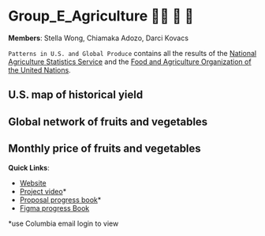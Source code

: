 # Group_E_Agriculture 👨‍🌾 🚜 🌽

**Members**: Stella Wong, Chiamaka Adozo, Darci Kovacs

`Patterns in U.S. and Global Produce` contains all the results of the [National Agriculture Statistics Service](https://www.nass.usda.gov/) and the [Food and Agriculture Organization of the United Nations](https://www.fao.org/faostat/en/#data/TM).

## U.S. map of historical yield

## Global network of fruits and vegetables

## Monthly price of fruits and vegetables

**Quick Links**:

* [Website](https://enlightened-farmers.shinyapps.io/website/)
* [Project video](https://github.com/QMSS-G5063-2023/Group_E_Agriculture/tree/main/video_presentation)*
* [Proposal progress book](https://docs.google.com/document/u/1/d/1QGIRzymcTBs2cBWV2_wahIScp9pbtXn4VGNOQ1qPTIM/edit)*
* [Figma progress Book](https://www.figma.com/file/GeeR1YnoOuc7thzmwkf0HZ/Untitled?type=whiteboard&node-id=0-1&t=rySjeT1bHkdlDAt7-0)

*use Columbia email login to view
